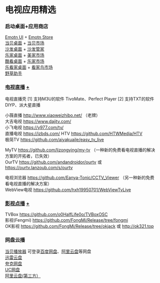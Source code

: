# 电视应用精选

### 启动桌面+应用商店

[Emotn UI](https://app.emotn.com/ui/) + [Emotn Store](https://app.emotn.com/)  
[当贝桌面](https://www.dangbei.com/zhuomian/) + [当贝市场](https://www.dangbei.com/apps/)  
[沙发桌面](https://www.shafa.com/launcher) + [沙发管家](https://www.shafa.com/market)  
[乐家桌面](https://lejiazm.com/) + [美家市场](https://www.mjapk.com/mjapp/)  
[酷看桌面](http://www.ikukan.com/) + [乐家市场](https://www.lejiamk.com/index)  
[乐看家桌面](https://lekanjia.com/) + [看家鸟市场](https://lekanjia.com/)  
[野草助手](https://www.yecao.net/)  

### [电视直播](https://vinswu.lanzouw.com/b0e6di7ze "下载直播软件，密码1024") [+](https://github.com/vinswu/vinswu.github.io/blob/main/live/readme.md#直播源 "直播源分享")

电视直播壳 [1] 支持M3U的软件 TivoMate、Perfect Player  [2] 支持TXT的软件 DIYP、派大星直播  

小薇直播 http://www.xiaoweizhibo.net/ （老牌）  
大吉电视 https://www.dajitv.com/  
小飞电视 https://y977.com/tv/  
直播电视 https://izbds.com/ 
HTV https://github.com/HTWMedia/HTV  
极简TV https://github.com/aiyakuaile/easy_tv_live  

MyTV https://github.com/lizongying/my-tv （一种新的免费看电视直播的解决方案的开拓者，已失效）  
OurTV https://github.com/andandroidor/ourtv 或 https://ourtv.lanzoub.com/s/ourtv  

电视浏览器 https://github.com/Eanya-Tonic/CCTV_Viewer （另一种新的免费看电视直播的解决方案）  
WebView电视 https://github.com/hxh19950701/WebViewTvLive  

### [影视点播](https://vinswu.lanzouw.com/b0e6mo2aj "下载点播软件，密码1024") [+](https://github.com/vinswu/vinswu.github.io/tree/main/tvbox#在线接口 "点播资源接口分享")

TVBox https://github.com/o0HalfLife0o/TVBoxOSC   
影视(Fengmi) https://github.com/FongMi/Release/tree/fongmi  
OK影视 https://github.com/FongMi/Release/tree/okjack 或 http://ok321.top  

### 网盘云播

[当贝播放器](https://www.dangbei.com/player/) 可登录[百度网盘](https://pan.baidu.com/download)、[阿里云盘](https://www.alipan.com/download/tvdownload)等网盘  
[迅雷云盘](https://tv.xunlei.com/)  
[夸克网盘](https://pan.quark.cn/)  
[UC网盘](https://drive.uc.cn/)  
[阿里云盘(第三方）](https://aliyunpantv.pages.dev/download.html)  
